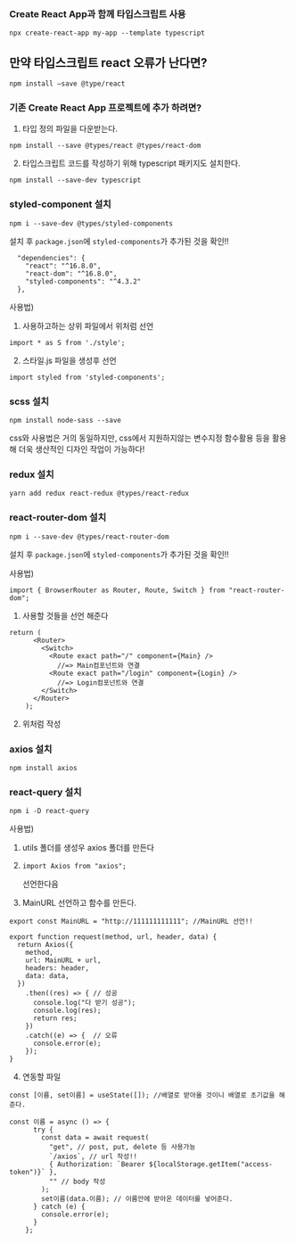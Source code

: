 ### Create React App과 함께 타입스크립트 사용

```
npx create-react-app my-app --template typescript
```

## 만약 타입스크립트 react 오류가 난다면?

```
npm install —save @type/react
```


### 기존 Create React App 프로젝트에 추가 하려면?

1. 타입 정의 파일을 다운받는다.
```
npm install --save @types/react @types/react-dom
```

2. 타입스크립트 코드를 작성하기 위해 typescript 패키지도 설치한다.
```
npm install --save-dev typescript
```



### styled-component 설치

```
npm i --save-dev @types/styled-components
```

설치 후  `package.json`에 `styled-components`가 추가된 것을 확인!!

```
  "dependencies": {
    "react": "^16.8.0",
    "react-dom": "^16.8.0",
    "styled-components": "^4.3.2"
  },
```



사용법) 

1. 사용하고하는 상위 파일에서 위처럼 선언

```
import * as S from './style';
```

2. 스타일.js 파일을 생성후 선언

```
import styled from 'styled-components';
```





### scss 설치

```
npm install node-sass --save
```

css와 사용법은 거의 동일하지만, css에서 지원하지않는 변수지정 함수활용 등을 활용해 더욱 생산적인 디자인 작업이 가능하다!



### redux 설치

```
yarn add redux react-redux @types/react-redux
```




### react-router-dom 설치



```
npm i --save-dev @types/react-router-dom
```

설치 후  `package.json`에 `styled-components`가 추가된 것을 확인!!



사용법)

```react
import { BrowserRouter as Router, Route, Switch } from "react-router-dom";
```

1. 사용할 것들을 선언 해준다

```react
return (
      <Router>
        <Switch>
          <Route exact path="/" component={Main} />
			//=> Main컴포넌트와 연결
          <Route exact path="/login" component={Login} />
            //=> Login컴포넌트와 연결
        </Switch>
      </Router>
    );
```

2. 위처럼 작성







### axios 설치

```
npm install axios
```

### react-query 설치

```
npm i -D react-query
```



사용법)

1. utils 폴더를 생성우 axios 폴더를 만든다

2. ```react
   import Axios from "axios";
   ```

   선언한다음

3. MainURL 선언하고 함수를 만든다.

```react
export const MainURL = "http://111111111111"; //MainURL 선언!!

export function request(method, url, header, data) {
  return Axios({
    method, 
    url: MainURL + url,
    headers: header,
    data: data,
  })
    .then((res) => { // 성공
      console.log("다 받기 성공");
      console.log(res);
      return res;
    })
    .catch((e) => {  // 오류
      console.error(e);
    });
}
```

4. 연동할 파일

```react
const [이름, set이름] = useState([]); //배열로 받아올 것이니 배열로 초기값을 해준다.

const 이름 = async () => {
      try {
        const data = await request(
          "get", // post, put, delete 등 사용가능
          `/axios`, // url 작성!!
          { Authorization: `Bearer ${localStorage.getItem("access-token")}` }, 
          "" // body 작성
        );
        set이름(data.이름); // 이름안에 받아온 데이터를 넣어준다.
      } catch (e) {
        console.error(e);
      }
    };
```
